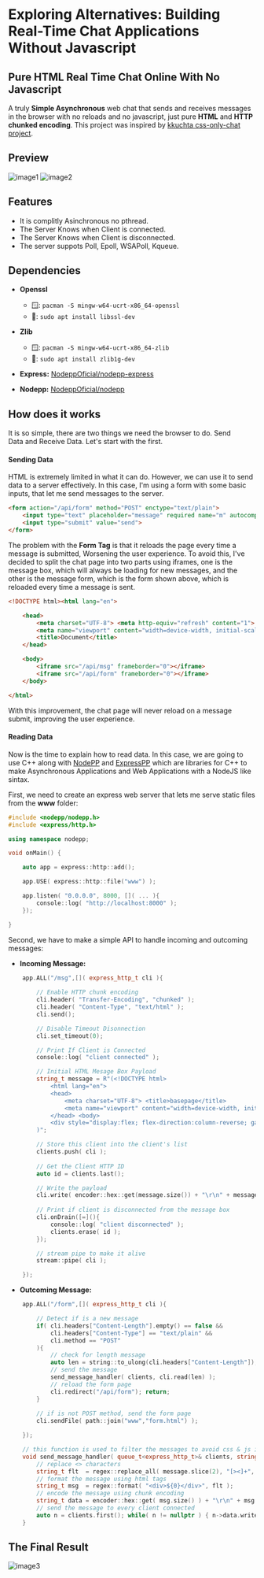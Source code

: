# **Exploring Alternatives**: Building Real-Time Chat Applications Without Javascript

## Pure HTML Real Time Chat Online With No Javascript

A truly **Simple Asynchronous** web chat that sends and receives messages in the browser with no reloads and no javascript, just pure **HTML** and **HTTP chunked encoding**. This project was inspired by [kkuchta css-only-chat project](https://github.com/kkuchta/css-only-chat).

## Preview

![image1](https://github.com/EDBCREPO/HTTPSocket/blob/main/images/image1.gif?raw=true)
![image2](https://github.com/EDBCREPO/HTTPSocket/blob/main/images/image2.gif?raw=true)

## Features

- It is complitly Asinchronous no pthread.
- The Server Knows when Client is connected.
- The Server Knows when Client is disconnected.
- The server suppots Poll, Epoll, WSAPoll, Kqueue.

## Dependencies

- **Openssl**
    - 🪟: `pacman -S mingw-w64-ucrt-x86_64-openssl`
    - 🐧: `sudo apt install libssl-dev`

- **Zlib**  
    - 🪟: `pacman -S mingw-w64-ucrt-x86_64-zlib`
    - 🐧: `sudo apt install zlib1g-dev`

- **Express:** [NodeppOficial/nodepp-express](https://github.com/NodeppOficial/nodepp-express)

- **Nodepp:** [NodeppOficial/nodepp](https://github.com/NodeppOficial/nodepp)

## How does it works

It is so simple, there are two things we need the browser to do. Send Data and Receive Data. Let's start with the first.

#### Sending Data

HTML is extremely limited in what it can do. However, we can use it to send data to a server effectively. In this case, I'm using a form with some basic inputs, that let me send messages to the server.

```html
<form action="/api/form" method="POST" enctype="text/plain">
    <input type="text" placeholder="message" required name="m" autocomplete="off" >
    <input type="submit" value="send">
</form>
```

The problem with the **Form Tag** is that it reloads the page every time a message is submitted, Worsening the user experience. To avoid this, I've decided to split the chat page into two parts using iframes, one is the message box, which will always be loading for new messages, and the other is the message form, which is the form shown above, which is reloaded every time a message is sent.

```html
<!DOCTYPE html><html lang="en">

    <head>
        <meta charset="UTF-8"> <meta http-equiv="refresh" content="1">
        <meta name="viewport" content="width=device-width, initial-scale=1.0">
        <title>Document</title>
    </head>

    <body>
        <iframe src="/api/msg" frameborder="0"></iframe>
        <iframe src="/api/form" frameborder="0"></iframe>
    </body>

</html>
```

With this improvement, the chat page will never reload on a message submit, improving the user experience.

#### Reading Data

Now is the time to explain how to read data. In this case, we are going to use C++ along with [NodePP](https://github.com/NodeppOficial/nodepp) and [ExpressPP](https://github.com/NodeppOficial/nodepp-express) which are libraries for C++ to make Asynchronous Applications and Web Applications with a NodeJS like sintax.

First, we need to create an express web server that lets me serve static files from the **www** folder:

```cpp
#include <nodepp/nodepp.h>
#include <express/http.h>

using namespace nodepp;

void onMain() {

    auto app = express::http::add();

    app.USE( express::http::file("www") );

    app.listen( "0.0.0.0", 8000, []( ... ){
        console::log( "http://localhost:8000" );
    });

}
```

Second, we have to make a simple API to handle incoming and outcoming messages:

- **Incoming Message:**
```cpp
    app.ALL("/msg",[]( express_http_t cli ){
        
        // Enable HTTP chunk encoding 
        cli.header( "Transfer-Encoding", "chunked" );
        cli.header( "Content-Type", "text/html" );
        cli.send();

        // Disable Timeout Disonnection
        cli.set_timeout(0);

        // Print If Client is Connected
        console::log( "client connected" );

        // Initial HTML Mesage Box Payload
        string_t message = R"(<!DOCTYPE html>
            <html lang="en">
            <head>
                <meta charset="UTF-8"> <title>basepage</title>
                <meta name="viewport" content="width=device-width, initial-scale=1.0">
            </head> <body>
            <div style="display:flex; flex-direction:column-reverse; gap:20px;">
        )"; 

        // Store this client into the client's list
        clients.push( cli ); 
        
        // Get the Client HTTP ID
        auto id = clients.last(); 

        // Write the payload
        cli.write( encoder::hex::get(message.size()) + "\r\n" + message + "\r\n" );
        
        // Print if client is disconnected from the message box
        cli.onDrain([=](){
            console::log( "client disconnected" );
            clients.erase( id );
        });

        // stream pipe to make it alive
        stream::pipe( cli );

    });
```

- **Outcoming Message:**
```cpp
    app.ALL("/form",[]( express_http_t cli ){

        // Detect if is a new message
        if( cli.headers["Content-Length"].empty() == false &&
            cli.headers["Content-Type"] == "text/plain" &&
            cli.method == "POST" 
        ){
            // check for length message
            auto len = string::to_ulong(cli.headers["Content-Length"]);
            // send the message 
            send_message_handler( clients, cli.read(len) );
            // reload the form page
            cli.redirect("/api/form"); return;
        }  
        
        // if is not POST method, send the form page
        cli.sendFile( path::join("www","form.html") );

    });
```
```cpp
    // this function is used to filter the messages to avoid css & js injection
    void send_message_handler( queue_t<express_http_t>& clients, string_t message ){
        // replace <> characters
        string_t flt  = regex::replace_all( message.slice(2), "[><]+", "" );
        // format the message using html tags
        string_t msg  = regex::format( "<div>${0}</div>", flt );
        // encode the message using chunk encoding
        string_t data = encoder::hex::get( msg.size() ) + "\r\n" + msg + "\r\n";
        // send the message to every client connected
        auto n = clients.first(); while( n != nullptr ) { n->data.write( data ); n=n->next; }
    }
```

## The Final Result

![image3](https://github.com/EDBCREPO/HTTPSocket/blob/main/images/image3.png?raw=true)

